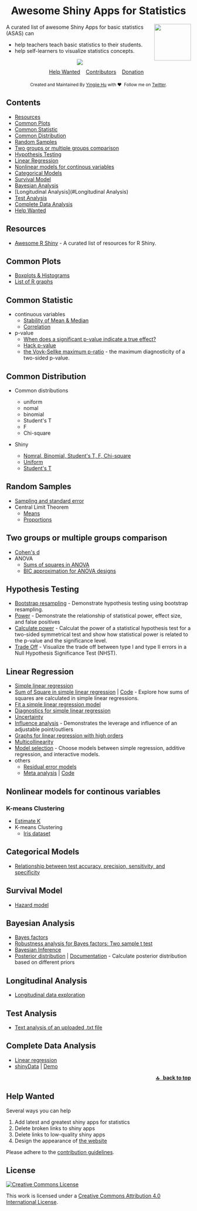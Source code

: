 <h1 align="center">Awesome Shiny Apps for Statistics</h1>

<div style="text-align: right;"> <a href = "https://www.rstudio.com"><img src="https://www.rstudio.com/wp-content/uploads/2014/04/shiny.png" align="right" width="100"></a></div>


<p id="intro">A curated list of awesome Shiny Apps for basic statistics (ASAS) can </p>

* help teachers teach basic statistics to their students.
* help self-learners to visualize statistics concepts.

<div align="center" style="padding-bottom:10px"> <a href="https://travis-ci.org/huyingjie/Awesome-shiny-apps-for-basic-statistics"><img src="https://travis-ci.org/huyingjie/Awesome-shiny-apps-for-statistics.svg?branch=master"></a> </div>

<div align="center">
	<a href="#Help-Wanted">Help Wanted</a>&nbsp;&nbsp;&nbsp;
	<a href="https://github.com/huyingjie/Awesome-shiny-apps-for-basic-statistics/graphs/contributors">Contributors</a>&nbsp;&nbsp;&nbsp;
	<a href="https://www.patreon.com/yingjiehu" target="_blank">Donation</a>&nbsp;&nbsp;&nbsp;
</div>


<div align="center" style="padding-top:20px">
	<sub>Created and Maintained By <a href="http:yingjiehu.com" target="_blank">Yingjie Hu</a> with ❤️ &nbsp;Follow me on <a href="https://twitter.com/yingjieYJH" target="_blank">Twitter</a>.</sub>
</div>


<a id="table-of-contents"></a>

## Contents
* [Resources](#Resources)
* [Common Plots](#Common-plots)
* [Common Statistic](#Common-Statistic)
* [Common Distribution](#Common-Distribution)
* [Random Samples](#Random-Samples)
* [Two groups or multiple groups comparison](#Two-groups-or-multiple-groups-comparison)
* [Hypothesis Testing](#Hypothesis-Testing)
* [Linear Regression](#Linear-Regression)
* [Nonlinear models for continous variables](#Nonlinear-models-for-continous-variables)
* [Categorical Models](#Categorical-Models)
* [Survival Model](#Survival-Model)
* [Bayesian Analysis](#Bayesian-Analysis)
* [Longitudinal Analysis](#Longitudinal Analysis)
* [Test Analysis](#Test-Analysis)
* [Complete Data Analysis](#Complete-Data-Analysis)
* [Help Wanted](#Help-Wanted)

<a id="Resources"></a>
## Resources
 * [Awesome R Shiny](https://github.com/grabear/awesome-rshiny) - A curated list of resources for R Shiny.

<a id="Common-plots"></a>
## Common Plots 
* [Boxplots & Histograms](https://gallery.shinyapps.io/boxplot/)
* [List of R graphs](http://shinyapps.stat.ubc.ca/r-graph-catalog/)

<a id="Common-Statistic"></a>
## Common Statistic
* continuous variables
	* [Stability of Mean & Median](http://shinyapps.org/showapp.php?app=http://lmpp10e-mucesm.srv.mwn.de:3838/felix/TK/1&by=Tobias%20K%C3%A4chele&title=Robustness%20of%20Mean%20and%20Median&shorttitle=Robustness%20of%20Mean%20and%20Median)
	* [Correlation](https://gallery.shinyapps.io/correlation_game/)
* p-value
	* [When does a significant p-value indicate a true effect?](http://shinyapps.org/showapp.php?app=http://lmpp10e-mucesm.srv.mwn.de:3838/felix/PPV&by=Michael%20Zehetleitner%20and%20Felix%20Sch%C3%B6nbrodt&title=When%20does%20a%20significant%20p-value%20indicate%20a%20true%20effect?&shorttitle=When%20does%20a%20significant%20p-value%20indicate%20a%20true%20effect?)
	* [Hack p-value](http://shinyapps.org/apps/p-hacker/)
	* [the Vovk-Sellke maximum p-ratio](http://www.shinyapps.org/apps/vs-mpr/) -  the maximum diagnosticity of a two-sided p-value.

<a id="Common-Distribution"></a>
## Common Distribution
* Common distributions
	* uniform
	* nomal
	* binomial
	* Student's T
	* F
	* Chi-square
* Shiny
	
	* [Nomral, Binomial, Student's T, F, Chi-square](https://gallery.shinyapps.io/dist_calc/)
	* [Uniform](https://shiny.rstudio.com/gallery/single-file-shiny-app.html)
	* [Student's T](https://gallery.shinyapps.io/tdist/)

<a id="Random-Samples"></a>
## Random Samples
* [Sampling and standard error](https://gallery.shinyapps.io/sampling_and_stderr/)
* Central Limit Theorem
	* [Means](https://gallery.shinyapps.io/CLT_mean/)
	* [Proportions](https://gallery.shinyapps.io/CLT_prop/)

<a id="Two-groups-or-multiple-groups-comparison"></a>
## Two groups or multiple groups comparison
* [Cohen's d](http://shinyapps.org/showapp.php?app=http://lmpp10e-mucesm.srv.mwn.de:3838/felix/lakens_pcurve/&by=Daniel%20Lakens&title=P-value%20distribution%20and%20power%20curves%20for%20an%20independent%20two-tailed%20t-test&shorttitle=P-value%20distribution%20and%20power%20curves) 
* ANOVA
	* [Sums of squares in ANOVA](https://gallery.shinyapps.io/anova_shiny_rstudio/)
	* [BIC approximation for ANOVA designs](http://shinyapps.org/showapp.php?app=https://chsquare.shinyapps.io/BICapproxApp/&by=Christoph%20Huber-Huber&title=BIC%20approximation%20for%20ANOVA%20designs&shorttitle=BIC%20approximation%20for%20ANOVA%20designs)

<a id="Hypothesis-Testing"></a>
## Hypothesis Testing
* [Bootstrap resampling](http://rosetta.ahmedmoustafa.io/bootstrap/) - Demonstrate hypothesis testing using bootstrap resampling.
* [Power](https://liberos.shinyapps.io/power/) - Demonstrate the relationship of statistical power, effect size, and false positives
* [Calculate power](http://www.statstudio.net/free-tools/power-analysis/) - Calculat the power of a statistical hypothesis test for a two-sided symmetrical test and show how statistical power is related to the p-value and the significance level.
* [Trade Off](https://casertamarco.shinyapps.io/power/) - Visualize the trade off between type I and type II errors in a Null Hypothesis Significance Test (NHST). 

<a id="Linear-Regression"></a>		
## Linear Regression
* [Simple linear regression](https://gallery.shinyapps.io/simple_regression/)
* [Sum of Square in simple linear regression](https://paternogbc.shinyapps.io/SS_regression/) | [Code](https://github.com/paternogbc/SSregression) - Explore how sums of squares are calculated in simple linear regressions.
* [Fit a simple linear regression model](http://shinyapps.org/showapp.php?app=http://lmpp10e-mucesm.srv.mwn.de:3838/felix/lmfit&by=Felix%20Sch%C3%B6nbrodt&title=Find-a-fit!&shorttitle=Find-a-fit!)
* [Diagnostics for simple linear regression](https://gallery.shinyapps.io/slr_diag/)
* [Uncertainty](https://gallery.shinyapps.io/regression_bootstrap/)
* [Influence analysis](https://omaymas.shinyapps.io/Influence_Analysis/) - Demonstrates the leverage and influence of an adjustable point/outliers
* [Graphs for linear regression with high orders](http://shinyapps.org/showapp.php?app=http://lmpp10e-mucesm.srv.mwn.de:3838/felix/polySurface&by=Felix%20Sch%C3%B6nbrodt&title=Polynomial%20Surface%20Explorer&shorttitle=Polynomial%20Surface%20Explorer)
* [Multicollinearity](https://gallery.shinyapps.io/collinearity/)
* [Model selection](https://gallery.shinyapps.io/multi_regression/) - Choose models between simple regression, additive regression, and interactive models.
* others
	* [Residual error models](http://model.webpopix.org/model/individual/residualError.html)
	* [Meta analysis](http://kylehamilton.net/shiny/MAVIS/) | [Code](https://github.com/kylehamilton/MAVIS)

<a id="Nonlinear-models-for-continous-variables"></a>
## Nonlinear models for continous variables

### K-means Clustering
* [Estimate K](https://gallery.shinyapps.io/kcompshiny/)
* K-means Clustering
	* [Iris dataset](https://shiny.rstudio.com/gallery/kmeans-example.html)

<a id="Categorical-Models"></a>
## Categorical Models
* [Relationship between test accuracy, precision, sensitivity, and specificity](https://www.showmeshiny.com/predictive-value/)

<a id="Survival-Model"></a>
## Survival Model
* [Hazard model](http://shiny.webpopix.org/survival/hazard1/)

<a id="Bayesian-Analysis"></a>
## Bayesian Analysis
* [Bayes factors](http://lmpp10e-mucesm.srv.mwn.de:3838/felix/feel_BF2/)
* [Robustness analysis for Bayes factors: Two sample t test](http://shinyapps.org/showapp.php?app=http://lmpp10e-mucesm.srv.mwn.de:3838/felix/BF_robustness&by=Felix%20Sch%C3%B6nbrodt&title=Bayes%20factor%20robustness&shorttitle=Bayes%20factor%20robustness)
* [Bayesian Inference](http://lmpp10e-mucesm.srv.mwn.de:3838/felix/BayesLessons/BayesianLesson1.Rmd)
* [Posterior distribution](https://ahalterman.shinyapps.io/BayesCalculator/) | [Documentation](https://andrewhalterman.com/2014/04/02/good-judgement-project-and-bayes/) - Calculate posterior distribution based on different priors

<a id="Longitudinal Analysis"></a>
## Longitudinal Analysis
* [Longitudinal data exploration](http://slider.parisgeo.cnrs.fr/)

<a id="Test-Analysis"></a>
## Test Analysis
* [Text analysis of an uploaded .txt file](https://www.showmeshiny.com/text-analysis/)

<a id="Complete-Data-Analysis"></a>
## Complete Data Analysis
* [Linear regression](http://www.intro-stats.com/)
* [shinyData](https://github.com/yindeng/shinyData) | [Demo](https://roose.shinyapps.io/shinyData/)

**<div align="right"><a href="#table-of-contents">🔝 &nbsp; back to top</a></div>**

<a id="Help-Wanted"></a>
## Help Wanted

Several ways you can help

1. Add latest and greatest shiny apps for statistics
2. Delete broken links to shiny apps
3. Delete links to low-quality shiny apps
4. Design the appearance of [the website](http://asas.yingjiehu.com)

Please adhere to the [contribution guidelines](https://github.com/huyingjie/Awesome-shiny-apps-for-statistics/blob/master/CONTRIBUTING.md).

## License

[![Creative Commons License](http://i.creativecommons.org/l/by/4.0/88x31.png)](http://creativecommons.org/licenses/by/4.0/)

This work is licensed under a [Creative Commons Attribution 4.0 International License](http://creativecommons.org/licenses/by/4.0/).

[OSS Icon]: https://cdn.rawgit.com/Awesome-Windows/Awesome/master/media/OSS.svg
[Freeware Icon]: https://cdn.rawgit.com/Awesome-Windows/Awesome/master/media/free.svg